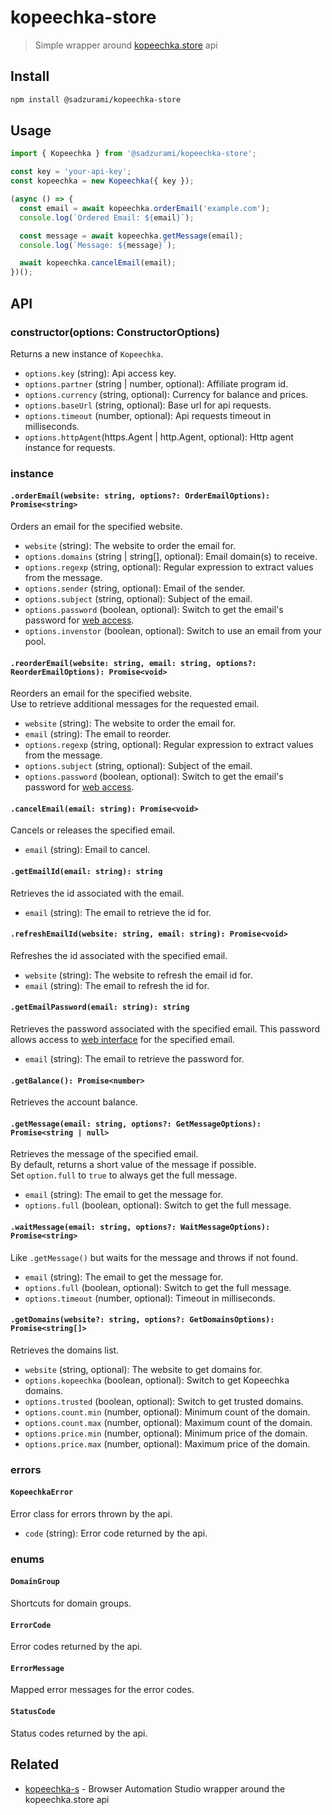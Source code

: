 # kopeechka-store

> Simple wrapper around [kopeechka.store](https://kopeechka.store/) api

## Install

```sh
npm install @sadzurami/kopeechka-store
```

## Usage

```js
import { Kopeechka } from '@sadzurami/kopeechka-store';

const key = 'your-api-key';
const kopeechka = new Kopeechka({ key });

(async () => {
  const email = await kopeechka.orderEmail('example.com');
  console.log(`Ordered Email: ${email}`);

  const message = await kopeechka.getMessage(email);
  console.log(`Message: ${message}`);

  await kopeechka.cancelEmail(email);
})();
```

## API

### constructor(options: ConstructorOptions)

Returns a new instance of `Kopeechka`.

- `options.key` (string): Api access key.
- `options.partner` (string | number, optional): Affiliate program id.
- `options.currency` (string, optional): Currency for balance and prices.
- `options.baseUrl` (string, optional): Base url for api requests.
- `options.timeout` (number, optional): Api requests timeout in milliseconds.
- `options.httpAgent`(https.Agent | http.Agent, optional): Http agent instance for requests.

### instance

#### `.orderEmail(website: string, options?: OrderEmailOptions): Promise<string>`

Orders an email for the specified website.

- `website` (string): The website to order the email for.
- `options.domains` (string | string[], optional): Email domain(s) to receive.
- `options.regexp` (string, optional): Regular expression to extract values from the message.
- `options.sender` (string, optional): Email of the sender.
- `options.subject` (string, optional): Subject of the email.
- `options.password` (boolean, optional): Switch to get the email's password for [web access](https://webmail.kopeechka.store/).
- `options.invenstor` (boolean, optional): Switch to use an email from your pool.

#### `.reorderEmail(website: string, email: string, options?: ReorderEmailOptions): Promise<void>`

Reorders an email for the specified website.\
Use to retrieve additional messages for the requested email.

- `website` (string): The website to order the email for.
- `email` (string): The email to reorder.
- `options.regexp` (string, optional): Regular expression to extract values from the message.
- `options.subject` (string, optional): Subject of the email.
- `options.password` (boolean, optional): Switch to get the email's password for [web access](https://webmail.kopeechka.store/).

#### `.cancelEmail(email: string): Promise<void>`

Cancels or releases the specified email.

- `email` (string): Email to cancel.

#### `.getEmailId(email: string): string`

Retrieves the id associated with the email.

- `email` (string): The email to retrieve the id for.

#### `.refreshEmailId(website: string, email: string): Promise<void>`

Refreshes the id associated with the specified email.

- `website` (string): The website to refresh the email id for.
- `email` (string): The email to refresh the id for.

#### `.getEmailPassword(email: string): string`

Retrieves the password associated with the specified email.
This password allows access to [web interface](https://webmail.kopeechka.store/) for the specified email.

- `email` (string): The email to retrieve the password for.

#### `.getBalance(): Promise<number>`

Retrieves the account balance.

#### `.getMessage(email: string, options?: GetMessageOptions): Promise<string | null>`

Retrieves the message of the specified email.\
By default, returns a short value of the message if possible.\
Set `option.full` to `true` to always get the full message.

- `email` (string): The email to get the message for.
- `options.full` (boolean, optional): Switch to get the full message.

#### `.waitMessage(email: string, options?: WaitMessageOptions): Promise<string>`

Like `.getMessage()` but waits for the message and throws if not found.

- `email` (string): The email to get the message for.
- `options.full` (boolean, optional): Switch to get the full message.
- `options.timeout` (number, optional): Timeout in milliseconds.

#### `.getDomains(website?: string, options?: GetDomainsOptions): Promise<string[]>`

Retrieves the domains list.

- `website` (string, optional): The website to get domains for.
- `options.kopeechka` (boolean, optional): Switch to get Kopeechka domains.
- `options.trusted` (boolean, optional): Switch to get trusted domains.
- `options.count.min` (number, optional): Minimum count of the domain.
- `options.count.max` (number, optional): Maximum count of the domain.
- `options.price.min` (number, optional): Minimum price of the domain.
- `options.price.max` (number, optional): Maximum price of the domain.

### errors

#### `KopeechkaError`

Error class for errors thrown by the api.

- `code` (string): Error code returned by the api.

### enums

#### `DomainGroup`

Shortcuts for domain groups.

#### `ErrorCode`

Error codes returned by the api.

#### `ErrorMessage`

Mapped error messages for the error codes.

#### `StatusCode`

Status codes returned by the api.

## Related

- [kopeechka-s](https://github.com/Sadzurami/kopeechka-s) - Browser Automation Studio wrapper around the kopeechka.store api
